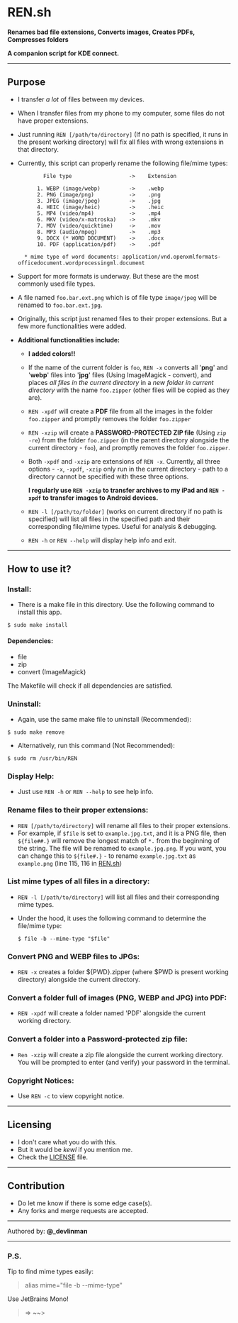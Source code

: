 # REN.sh
__Renames bad file extensions, Converts images, Creates PDFs, Compresses folders__

__A companion script for KDE connect.__

---

## Purpose

- I transfer *a lot* of files between my devices.

- When I transfer files from my phone to my computer, some files do not have proper extensions. 
- Just running `REN [/path/to/directory]` (If no path is specified, it runs in the present working directory) will fix all files with wrong extensions in that directory. 

- Currently, this script can properly rename the following file/mime types:  

              File type                  ->    Extension
              
        	1. WEBP (image/webp)         ->    .webp
        	2. PNG (image/png)           ->    .png
        	3. JPEG (image/jpeg)         ->    .jpg
        	4. HEIC (image/heic)         ->    .heic
        	5. MP4 (video/mp4)           ->    .mp4
        	6. MKV (video/x-matroska)    ->    .mkv
        	7. MOV (video/quicktime)     ->    .mov
        	8. MP3 (audio/mpeg)          ->    .mp3
        	9. DOCX (* WORD DOCUMENT)    ->    .docx
        	10. PDF (application/pdf)    ->    .pdf
        	
        * mime type of word documents: application/vnd.openxmlformats-officedocument.wordprocessingml.document

- Support for more formats is underway. But these are the most commonly used file types.

- A file named `foo.bar.ext.png` which is of file type `image/jpeg` will be renamed to `foo.bar.ext.jpg`.

- Originally, this script just renamed files to their proper extensions. But a few more functionalities were added.

- **Additional functionalities include:**

	- **I added colors!!**
	- If the name of the current folder is `foo`, `REN -x` converts all '**png**' and '**webp**' files into '**jpg**' files (Using ImageMagick - convert), and places *all files in the current directory* in a *new folder in current directory* with the name `foo.zipper`  (other files will be copied as they are).
	
    - `REN -xpdf` will create a **PDF** file from all the images in the folder `foo.zipper` and promptly removes the folder `foo.zipper`

	- `REN -xzip` will create a **PASSWORD-PROTECTED ZIP file** (Using `zip -re`) from the folder `foo.zipper` (in the parent directory alongside the current directory - `foo`), and promptly removes the folder `foo.zipper`.  

    - Both `-xpdf` and `-xzip` are extensions of `REN -x`. Currently, all three options - `-x`, `-xpdf`, `-xzip` only run in the current directory - path to a directory cannot be specified with these three options.

	  **I regularly use `REN -xzip` to transfer archives to my iPad and `REN -xpdf` to transfer images to Android devices.**


	- `REN -l [/path/to/folder]` (works on current directory if no path is specified) will list all files in the specified path and their corresponding file/mime types. Useful for analysis & debugging.
	- `REN -h` or `REN --help` will display help info and exit.

---

## How to use it?

### Install:
- There is a make file in this directory. Use the following command to install this app.

`$ sudo make install`

#### Dependencies:
- file
- zip
- convert (ImageMagick)

The Makefile will check if all dependencies are satisfied.
### Uninstall:
- Again, use the same make file to uninstall (Recommended):

`$ sudo make remove`

- Alternatively, run this command (Not Recommended):

`$ sudo rm /usr/bin/REN`

### Display Help:

- Just use `REN -h` or `REN --help` to see help info.

### Rename files to their proper extensions:
- `REN [/path/to/directory]` will rename all files to their proper extensions.
- For example, if `$file` is set to `example.jpg.txt`, and it is a PNG file, then `${file##.}` will remove the longest match of `*.` from the beginning of the string. The file will be renamed to `example.jpg.png`. If you want, you can change this to `${file#.}` - to rename `example.jpg.txt` as `example.png` (line 115, 116 in [REN.sh](./REN.sh))

### List mime types of all files in a directory:
- `REN -l [/path/to/directory]` will list all files and their corresponding mime types.
- Under the hood, it uses the following command to determine the file/mime type:  
  
    `$ file -b --mime-type "$file"`

### Convert PNG and WEBP files to JPGs:
- `REN -x` creates a folder ${PWD}.zipper (where $PWD is present working directory) alongside the current directory.

### Convert a folder full of images (PNG, WEBP and JPG) into PDF:
- `REN -xpdf` will create a folder named 'PDF' alongside the current working directory.

### Convert a folder into a Password-protected zip file:
- `Ren -xzip` will create a zip file alongside the current working directory. You will be prompted to enter (and verify) your password in the terminal.
 
### Copyright Notices:
- Use `REN -c` to view copyright notice.
---

## Licensing
- I don't care what you do with this.
- But it would be *kewl* if you mention me.
- Check the [LICENSE](./LICENSE) file.

---

## Contribution
- Do let me know if there is some edge case(s).
- Any forks and merge requests are accepted.


***

Authored by:	**@_devlinman**

***
### P.S.
Tip to find mime types easily:
> alias mime="file -b --mime-type"

Use JetBrains Mono!
> =>	~~>
